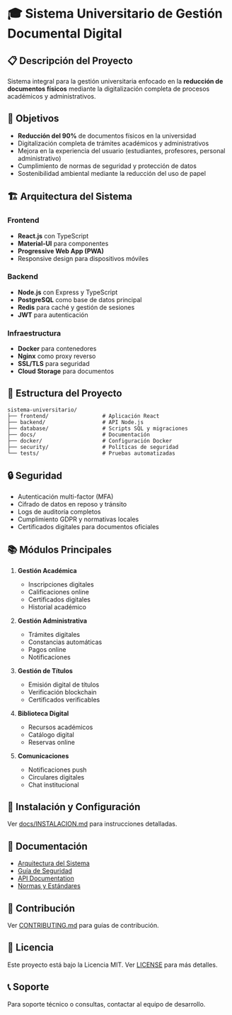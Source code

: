 # 🎓 Sistema Universitario de Gestión Documental Digital

## 📋 Descripción del Proyecto

Sistema integral para la gestión universitaria enfocado en la **reducción de documentos físicos** mediante la digitalización completa de procesos académicos y administrativos.

## 🎯 Objetivos

- **Reducción del 90%** de documentos físicos en la universidad
- Digitalización completa de trámites académicos y administrativos
- Mejora en la experiencia del usuario (estudiantes, profesores, personal administrativo)
- Cumplimiento de normas de seguridad y protección de datos
- Sostenibilidad ambiental mediante la reducción del uso de papel

## 🏗️ Arquitectura del Sistema

### Frontend
- **React.js** con TypeScript
- **Material-UI** para componentes
- **Progressive Web App (PWA)**
- Responsive design para dispositivos móviles

### Backend
- **Node.js** con Express y TypeScript
- **PostgreSQL** como base de datos principal
- **Redis** para caché y gestión de sesiones
- **JWT** para autenticación

### Infraestructura
- **Docker** para contenedores
- **Nginx** como proxy reverso
- **SSL/TLS** para seguridad
- **Cloud Storage** para documentos

## 📁 Estructura del Proyecto

```
sistema-universitario/
├── frontend/                 # Aplicación React
├── backend/                  # API Node.js
├── database/                 # Scripts SQL y migraciones
├── docs/                     # Documentación
├── docker/                   # Configuración Docker
├── security/                 # Políticas de seguridad
└── tests/                    # Pruebas automatizadas
```

## 🔒 Seguridad

- Autenticación multi-factor (MFA)
- Cifrado de datos en reposo y tránsito
- Logs de auditoría completos
- Cumplimiento GDPR y normativas locales
- Certificados digitales para documentos oficiales

## 📚 Módulos Principales

1. **Gestión Académica**
   - Inscripciones digitales
   - Calificaciones online
   - Certificados digitales
   - Historial académico

2. **Gestión Administrativa**
   - Trámites digitales
   - Constancias automáticas
   - Pagos online
   - Notificaciones

3. **Gestión de Títulos**
   - Emisión digital de títulos
   - Verificación blockchain
   - Certificados verificables

4. **Biblioteca Digital**
   - Recursos académicos
   - Catálogo digital
   - Reservas online

5. **Comunicaciones**
   - Notificaciones push
   - Circulares digitales
   - Chat institucional

## 🚀 Instalación y Configuración

Ver [docs/INSTALACION.md](docs/INSTALACION.md) para instrucciones detalladas.

## 📖 Documentación

- [Arquitectura del Sistema](docs/ARQUITECTURA.md)
- [Guía de Seguridad](docs/SEGURIDAD.md)
- [API Documentation](docs/API.md)
- [Normas y Estándares](docs/NORMAS.md)

## 🤝 Contribución

Ver [CONTRIBUTING.md](CONTRIBUTING.md) para guías de contribución.

## 📄 Licencia

Este proyecto está bajo la Licencia MIT. Ver [LICENSE](LICENSE) para más detalles.

## 📞 Soporte

Para soporte técnico o consultas, contactar al equipo de desarrollo.
